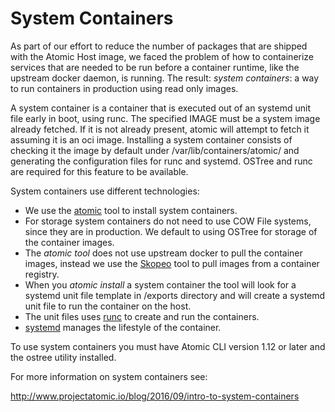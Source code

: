 # System Containers

As part of our effort to reduce the number of packages that are shipped with
the Atomic Host image, we faced the problem of how to containerize services
that are needed to be run before a container runtime, like the upstream docker
daemon, is running. The result: *system containers*: a way to run containers
in production using read only images.

A system container is a container that is executed out of an systemd unit file
early in boot, using runc. The specified IMAGE must be a system image
already fetched. If it is not already present, atomic will attempt to fetch it
assuming it is an oci image. Installing a system container consists of
checking it the image by default under /var/lib/containers/atomic/ and
generating the configuration files for runc and systemd. OSTree and runc are
required for this feature to be available.

System containers use different technologies:

 * We use the [atomic](https://github.com/projectatomic/atomic) tool to install
 system containers.
 * For storage system containers do not need to use COW File systems, since
 they are in production. We default to using OSTree for storage of the
 container images.
 * The *atomic tool* does not use upstream docker to pull the container images,
 instead we use the [Skopeo](https://github.com/projectatomic/skopeo) tool to pull images from a container registry.
 * When you *atomic install* a system container the tool will look for a systemd unit file template in /exports directory and will create a systemd unit file to run the container on the host.
 * The unit files uses [runc](https://github.com/opencontainers/runc) to create and run the containers.
 * [systemd](https://github.com/systemd/systemd) manages the lifestyle of the container.

To use system containers you must have Atomic CLI version 1.12 or later and the
ostree utility installed.

For more information on system containers see:

http://www.projectatomic.io/blog/2016/09/intro-to-system-containers
